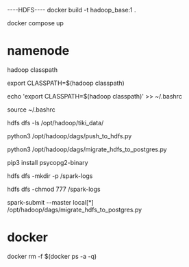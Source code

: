 ----HDFS----
docker build -t hadoop_base:1 .

docker compose up



# namenode
hadoop classpath

export CLASSPATH=$(hadoop classpath)

echo 'export CLASSPATH=$(hadoop classpath)' >> ~/.bashrc

source ~/.bashrc

hdfs dfs -ls /opt/hadoop/tiki_data/

python3 /opt/hadoop/dags/push_to_hdfs.py

python3 /opt/hadoop/dags/migrate_hdfs_to_postgres.py



pip3 install psycopg2-binary

hdfs dfs -mkdir -p /spark-logs

hdfs dfs -chmod 777 /spark-logs

spark-submit     --master local[*]     /opt/hadoop/dags/migrate_hdfs_to_postgres.py 





# docker 
docker rm -f $(docker ps -a -q)


